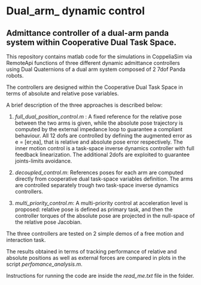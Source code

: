 # Dual_arm_ dynamic control

## Admittance controller of a dual-arm panda system within Cooperative Dual Task Space.

This repository contains matlab code for the simulations in CoppeliaSim via RemoteApi functions of three different dynamic admittance controllers using Dual Quaternions of a dual arm system composed of 2 7dof Panda robots.

The controllers are designed within the Cooperative Dual Task Space in terms of absolute and relative pose variables.

A brief description of the three approaches is described below:

1. *full_dual_position_control.m* :
    A fixed reference for the relative pose between the two arms is given, while the absolute pose trajectory is computed by the external impedance loop
    to guarantee a compliant behaviour. 
    All 12 dofs are controlled by defining the augmented error as e = [er;ea], that is relative and absolute pose error respectively. 
    The inner motion control is a task-space inverse dynamics controller with full feedback linearization.
    The additional 2dofs are exploited to guarantee joints-limits avoidance. 
    
2. *decoupled_control.m*:
    References poses for each arm are computed directly from cooperative dual task-space variables definition.
    The arms are controlled separately trough two task-space inverse dynamics controllers.
    
3. *multi_priority_control.m*: 
    A multi-priority control at acceleration level is proposed: relative pose is defined as primary task, and then the controller torques of the absolute pose are     projected in the null-space of the relative pose Jacobian. 

The three controllers are tested on 2 simple demos of a free motion and interaction task.

The results obtained in terms of tracking performance of relative and absolute positions as well as external forces are compared in plots in the script
*perfomance_analysis.m*.

Instructions for running the code are inside the *read_me.txt* file in the folder.




